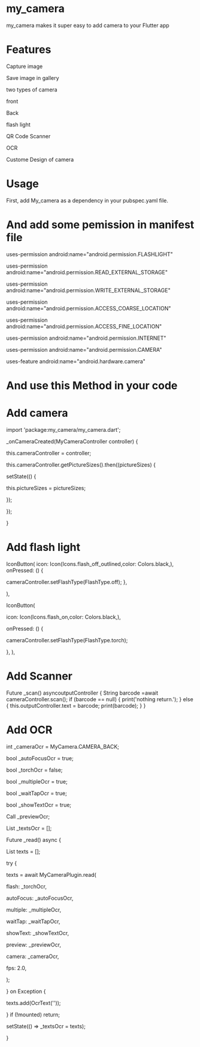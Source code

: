 # my_camera

my_camera makes it super easy to add camera to your Flutter app

# Features 
Capture image

Save image in gallery

two types  of camera 

   front 
   
   Back
   
flash light

QR Code Scanner

OCR

Custome Design of camera

# Usage

First, add My_camera as a dependency in your pubspec.yaml file.

# And  add some pemission in manifest file

uses-permission android:name="android.permission.FLASHLIGHT"

uses-permission android:name="android.permission.READ_EXTERNAL_STORAGE"

uses-permission android:name="android.permission.WRITE_EXTERNAL_STORAGE"

uses-permission android:name="android.permission.ACCESS_COARSE_LOCATION"

uses-permission android:name="android.permission.ACCESS_FINE_LOCATION"

uses-permission android:name="android.permission.INTERNET"

uses-permission android:name="android.permission.CAMERA"

uses-feature android:name="android.hardware.camera"

# And use this Method in your code

# Add camera


import 'package:my_camera/my_camera.dart';

  _onCameraCreated(MyCameraController controller) {
   
  this.cameraController = controller;
  
  this.cameraController.getPictureSizes().then((pictureSizes) {
  
   setState(() {
  
   this.pictureSizes = pictureSizes;
   
   });
   
   });
 
  }

# Add flash light

IconButton(
  icon: Icon(Icons.flash_off_outlined,color: Colors.black,),
     onPressed: () {
     
  cameraController.setFlashType(FlashType.off);
  },
  
  ),
  
 IconButton(
 
   icon: Icon(Icons.flash_on,color: Colors.black,),
 
  onPressed: () {
  
  cameraController.setFlashType(FlashType.torch);
  
  },   ),

# Add Scanner

  Future _scan() asyncoutputController {
  String barcode =await cameraController.scan();
    if (barcode == null) {
      print('nothing return.');
    } else {
      this.outputController.text = barcode;
      print(barcode);
    }
  }
# Add OCR

int _cameraOcr = MyCamera.CAMERA_BACK;

  bool _autoFocusOcr = true;
  
  bool _torchOcr = false;
  
  bool _multipleOcr = true;
  
  bool _waitTapOcr = true;
  
  bool _showTextOcr = true;
  
  Call _previewOcr;
  
  List<OcrText> _textsOcr = [];

 
 Future<Null> _read() async {
 
  List<OcrText> texts = [];
  
  try {
  
  texts = await MyCameraPlugin.read(
  
  flash: _torchOcr,
  
  autoFocus: _autoFocusOcr,
        
  multiple: _multipleOcr,
        
  waitTap: _waitTapOcr,
        
   showText: _showTextOcr,
        
   preview: _previewOcr,
        
   camera: _cameraOcr,
        
   fps: 2.0,
        
   );
   
   } on Exception {
  
   texts.add(OcrText(''));
   
  }
    if (!mounted) return;
    
  setState(() => _textsOcr = texts);

  }



